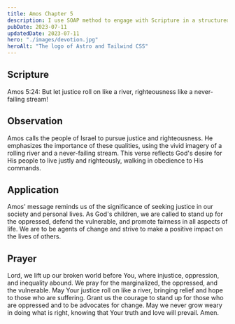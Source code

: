 ```yaml
---
title: Amos Chapter 5
description: I use SOAP method to engage with Scripture in a structured and meaningful way, allowing it to guide my actions, and strengthen relationship with God.
pubDate: 2023-07-11
updatedDate: 2023-07-11
hero: "./images/devotion.jpg"
heroAlt: "The logo of Astro and Tailwind CSS"
---
```


## Scripture

  

Amos 5:24: But let justice roll on like a river, righteousness like a never-failing stream!
  

## Observation

Amos calls the people of Israel to pursue justice and righteousness. He emphasizes the importance of these qualities, using the vivid imagery of a rolling river and a never-failing stream. This verse reflects God's desire for His people to live justly and righteously, walking in obedience to His commands.

  


## Application

Amos' message reminds us of the significance of seeking justice in our society and personal lives. As God's children, we are called to stand up for the oppressed, defend the vulnerable, and promote fairness in all aspects of life. We are to be agents of change and strive to make a positive impact on the lives of others.



  

## Prayer

Lord, we lift up our broken world before You, where injustice, oppression, and inequality abound. We pray for the marginalized, the oppressed, and the vulnerable. May Your justice roll on like a river, bringing relief and hope to those who are suffering. Grant us the courage to stand up for those who are oppressed and to be advocates for change. May we never grow weary in doing what is right, knowing that Your truth and love will prevail. Amen.
